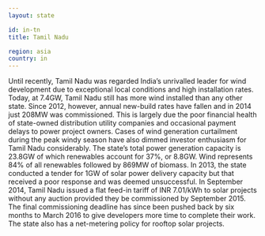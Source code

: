 ```yaml
---
layout: state

id: in-tn
title: Tamil Nadu

region: asia
country: in
---
```

Until recently, Tamil Nadu was regarded India’s unrivalled leader for wind development due to exceptional local conditions and high installation rates. Today, at 7.4GW, Tamil Nadu still has more wind installed than any other state. 
Since 2012, however, annual new-build rates have fallen and in 2014 just 208MW was commissioned. This is largely due the poor financial health of state-owned distribution utility companies and occasional payment delays to power project owners. Cases of wind generation curtailment during the peak windy season have also dimmed investor enthusiasm for Tamil Nadu considerably.
The state’s total power generation capacity is 23.8GW of which renewables account for 37%, or 8.8GW. Wind represents 84% of all renewables followed by 869MW of biomass. In 2013, the state conducted a tender for 1GW of solar power delivery capacity but that received a poor response and was deemed unsuccessful. In September 2014, Tamil Nadu issued a flat feed-in tariff of INR 7.01/kWh to solar projects without any auction provided they be commissioned by September 2015. The final commissioning deadline has since been pushed back by six months to March 2016 to give developers more time to complete their work. The state also has a net-metering policy for rooftop solar projects.
